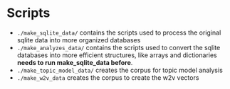 # Scripts

- `./make_sqlite_data/` contains the scripts used to process the original sqlite data into more organized databases
- `./make_analyzes_data/` contains the scripts used to convert the sqlite databases into more efficient structures, like arrays and dictionaries **needs to run make_sqlite_data before**.
- `./make_topic_model_data/` creates the corpus for topic model analysis
- `./make_w2v_data` creates the corpus to create the w2v vectors 
